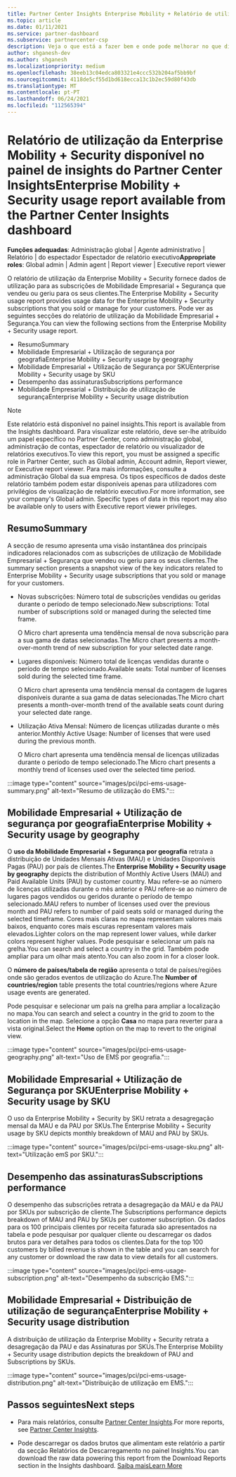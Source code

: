 ```yaml
---
title: Partner Center Insights Enterprise Mobility + Relatório de utilização de segurança
ms.topic: article
ms.date: 01/11/2021
ms.service: partner-dashboard
ms.subservice: partnercenter-csp
description: Veja o que está a fazer bem e onde pode melhorar no que diz respeito ao uso das assinaturas Enterprise Mobility + Security que vende ou gere para os seus clientes.
author: shganesh-dev
ms.author: shganesh
ms.localizationpriority: medium
ms.openlocfilehash: 38eeb13c04edca803321e4ccc532b204af5bb9bf
ms.sourcegitcommit: 4118de5cf55d1bd618ecca13c1b2ec59d80f43db
ms.translationtype: MT
ms.contentlocale: pt-PT
ms.lasthandoff: 06/24/2021
ms.locfileid: "112565394"
---
```

# <a name="enterprise-mobility--security-usage-report-available-from-the-partner-center-insights-dashboard"></a><span data-ttu-id="94e7e-103">Relatório de utilização da Enterprise Mobility + Security disponível no painel de insights do Partner Center Insights</span><span class="sxs-lookup"><span data-stu-id="94e7e-103">Enterprise Mobility + Security usage report available from the Partner Center Insights dashboard</span></span>

<span data-ttu-id="94e7e-104">**Funções adequadas**: Administração global | Agente administrativo | Relatório | do espectador Espectador de relatório executivo</span><span class="sxs-lookup"><span data-stu-id="94e7e-104">**Appropriate roles**: Global admin | Admin agent | Report viewer | Executive report viewer</span></span>

<span data-ttu-id="94e7e-105">O relatório de utilização da Enterprise Mobility + Security fornece dados de utilização para as subscrições de Mobilidade Empresarial + Segurança que vendeu ou geriu para os seus clientes.</span><span class="sxs-lookup"><span data-stu-id="94e7e-105">The Enterprise Mobility + Security usage report provides usage data for the Enterprise Mobility + Security subscriptions that you sold or manage for your customers.</span></span> <span data-ttu-id="94e7e-106">Pode ver as seguintes secções do relatório de utilização da Mobilidade Empresarial + Segurança.</span><span class="sxs-lookup"><span data-stu-id="94e7e-106">You can view the following sections from the Enterprise Mobility + Security usage report.</span></span>

- <span data-ttu-id="94e7e-107">Resumo</span><span class="sxs-lookup"><span data-stu-id="94e7e-107">Summary</span></span>
- <span data-ttu-id="94e7e-108">Mobilidade Empresarial + Utilização de segurança por geografia</span><span class="sxs-lookup"><span data-stu-id="94e7e-108">Enterprise Mobility + Security usage by geography</span></span>
- <span data-ttu-id="94e7e-109">Mobilidade Empresarial + Utilização de Segurança por SKU</span><span class="sxs-lookup"><span data-stu-id="94e7e-109">Enterprise Mobility + Security usage by SKU</span></span>
- <span data-ttu-id="94e7e-110">Desempenho das assinaturas</span><span class="sxs-lookup"><span data-stu-id="94e7e-110">Subscriptions performance</span></span>
- <span data-ttu-id="94e7e-111">Mobilidade Empresarial + Distribuição de utilização de segurança</span><span class="sxs-lookup"><span data-stu-id="94e7e-111">Enterprise Mobility + Security usage distribution</span></span>

 > [!NOTE]
 > <span data-ttu-id="94e7e-112">Este relatório está disponível no painel insights.</span><span class="sxs-lookup"><span data-stu-id="94e7e-112">This report is available from the Insights dashboard.</span></span> <span data-ttu-id="94e7e-113">Para visualizar este relatório, deve ser-lhe atribuído um papel específico no Partner Center, como administração global, administração de contas, espectador de relatório ou visualizador de relatórios executivos.</span><span class="sxs-lookup"><span data-stu-id="94e7e-113">To view this report, you must be assigned a specific role in Partner Center, such as Global admin, Account admin, Report viewer, or Executive report viewer.</span></span> <span data-ttu-id="94e7e-114">Para mais informações, consulte a administração Global da sua empresa. Os tipos específicos de dados deste relatório também podem estar disponíveis apenas para utilizadores com privilégios de visualização de relatório executivo.</span><span class="sxs-lookup"><span data-stu-id="94e7e-114">For more information, see your company's Global admin. Specific types of data in this report may also be available only to users with Executive report viewer privileges.</span></span>

## <a name="summary"></a><span data-ttu-id="94e7e-115">Resumo</span><span class="sxs-lookup"><span data-stu-id="94e7e-115">Summary</span></span>

<span data-ttu-id="94e7e-116">A secção de resumo apresenta uma visão instantânea dos principais indicadores relacionados com as subscrições de utilização de Mobilidade Empresarial + Segurança que vendeu ou geriu para os seus clientes.</span><span class="sxs-lookup"><span data-stu-id="94e7e-116">The summary section presents a snapshot view of the key indicators related to Enterprise Mobility + Security usage subscriptions that you sold or manage for your customers.</span></span> 

- <span data-ttu-id="94e7e-117">Novas subscrições: Número total de subscrições vendidas ou geridas durante o período de tempo selecionado.</span><span class="sxs-lookup"><span data-stu-id="94e7e-117">New subscriptions: Total number of subscriptions sold or managed during the selected time frame.</span></span>

   <span data-ttu-id="94e7e-118">O Micro chart apresenta uma tendência mensal de nova subscrição para a sua gama de datas selecionadas.</span><span class="sxs-lookup"><span data-stu-id="94e7e-118">The Micro chart presents a month-over-month trend of new subscription for your selected date range.</span></span>

- <span data-ttu-id="94e7e-119">Lugares disponíveis: Número total de licenças vendidas durante o período de tempo selecionado.</span><span class="sxs-lookup"><span data-stu-id="94e7e-119">Available seats: Total number of licenses sold during the selected time frame.</span></span>

   <span data-ttu-id="94e7e-120">O Micro chart apresenta uma tendência mensal da contagem de lugares disponíveis durante a sua gama de datas selecionadas.</span><span class="sxs-lookup"><span data-stu-id="94e7e-120">The Micro chart presents a month-over-month trend of the available seats count during your selected date range.</span></span>

- <span data-ttu-id="94e7e-121">Utilização Ativa Mensal: Número de licenças utilizadas durante o mês anterior.</span><span class="sxs-lookup"><span data-stu-id="94e7e-121">Monthly Active Usage: Number of licenses that were used during the previous month.</span></span>

   <span data-ttu-id="94e7e-122">O Micro chart apresenta uma tendência mensal de licenças utilizadas durante o período de tempo selecionado.</span><span class="sxs-lookup"><span data-stu-id="94e7e-122">The Micro chart presents a monthly trend of licenses used over the selected time period.</span></span>

:::image type="content" source="images/pci/pci-ems-usage-summary.png" alt-text="Resumo de utilização do EMS.":::

## <a name="enterprise-mobility--security-usage-by-geography"></a><span data-ttu-id="94e7e-124">Mobilidade Empresarial + Utilização de segurança por geografia</span><span class="sxs-lookup"><span data-stu-id="94e7e-124">Enterprise Mobility + Security usage by geography</span></span>

<span data-ttu-id="94e7e-125">O **uso da Mobilidade Empresarial + Segurança por geografia** retrata a distribuição de Unidades Mensais Ativas (MAU) e Unidades Disponíveis Pagas (PAU) por país de clientes.</span><span class="sxs-lookup"><span data-stu-id="94e7e-125">The **Enterprise Mobility + Security usage by geography** depicts the distribution of Monthly Active Users (MAU) and Paid Available Units (PAU) by customer country.</span></span> <span data-ttu-id="94e7e-126">Mau refere-se ao número de licenças utilizadas durante o mês anterior e PAU refere-se ao número de lugares pagos vendidos ou geridos durante o período de tempo selecionado.</span><span class="sxs-lookup"><span data-stu-id="94e7e-126">MAU refers to number of licenses used over the previous month and PAU refers to number of paid seats sold or managed during the selected timeframe.</span></span> <span data-ttu-id="94e7e-127">Cores mais claras no mapa representam valores mais baixos, enquanto cores mais escuras representam valores mais elevados.</span><span class="sxs-lookup"><span data-stu-id="94e7e-127">Lighter colors on the map represent lower values, while darker colors represent higher values.</span></span> <span data-ttu-id="94e7e-128">Pode pesquisar e selecionar um país na grelha.</span><span class="sxs-lookup"><span data-stu-id="94e7e-128">You can search and select a country in the grid.</span></span> <span data-ttu-id="94e7e-129">Também pode ampliar para um olhar mais atento.</span><span class="sxs-lookup"><span data-stu-id="94e7e-129">You can also zoom in for a closer look.</span></span>

<span data-ttu-id="94e7e-130">O **número de países/tabela de região** apresenta o total de países/regiões onde são gerados eventos de utilização do Azure.</span><span class="sxs-lookup"><span data-stu-id="94e7e-130">The **Number of countries/region** table presents the total countries/regions where Azure usage events are generated.</span></span>

<span data-ttu-id="94e7e-131">Pode pesquisar e selecionar um país na grelha para ampliar a localização no mapa.</span><span class="sxs-lookup"><span data-stu-id="94e7e-131">You can search and select a country in the grid to zoom to the location in the map.</span></span> <span data-ttu-id="94e7e-132">Selecione a opção **Casa** no mapa para reverter para a vista original.</span><span class="sxs-lookup"><span data-stu-id="94e7e-132">Select the **Home** option on the map to revert to the original view.</span></span>

:::image type="content" source="images/pci/pci-ems-usage-geography.png" alt-text="Uso de EMS por geografia.":::

## <a name="enterprise-mobility--security-usage-by-sku"></a><span data-ttu-id="94e7e-134">Mobilidade Empresarial + Utilização de Segurança por SKU</span><span class="sxs-lookup"><span data-stu-id="94e7e-134">Enterprise Mobility + Security usage by SKU</span></span>

<span data-ttu-id="94e7e-135">O uso da Enterprise Mobility + Security by SKU retrata a desagregação mensal da MAU e da PAU por SKUs.</span><span class="sxs-lookup"><span data-stu-id="94e7e-135">The Enterprise Mobility + Security usage by SKU depicts monthly breakdown of MAU and PAU by SKUs.</span></span>

:::image type="content" source="images/pci/pci-ems-usage-sku.png" alt-text="Utilização emS por SKU.":::

## <a name="subscriptions-performance"></a><span data-ttu-id="94e7e-137">Desempenho das assinaturas</span><span class="sxs-lookup"><span data-stu-id="94e7e-137">Subscriptions performance</span></span>

<span data-ttu-id="94e7e-138">O desempenho das subscrições retrata a desagregação da MAU e da PAU por SKUs por subscrição de cliente.</span><span class="sxs-lookup"><span data-stu-id="94e7e-138">The Subscriptions performance depicts breakdown of MAU and PAU by SKUs per customer subscription.</span></span> <span data-ttu-id="94e7e-139">Os dados para os 100 principais clientes por receita faturada são apresentados na tabela e pode pesquisar por qualquer cliente ou descarregar os dados brutos para ver detalhes para todos os clientes.</span><span class="sxs-lookup"><span data-stu-id="94e7e-139">Data for the top 100 customers by billed revenue is shown in the table and you can search for any customer or download the raw data to view details for all customers.</span></span>

:::image type="content" source="images/pci/pci-ems-usage-subscription.png" alt-text="Desempenho da subscrição EMS.":::

## <a name="enterprise-mobility--security-usage-distribution"></a><span data-ttu-id="94e7e-141">Mobilidade Empresarial + Distribuição de utilização de segurança</span><span class="sxs-lookup"><span data-stu-id="94e7e-141">Enterprise Mobility + Security usage distribution</span></span>

<span data-ttu-id="94e7e-142">A distribuição de utilização da Enterprise Mobility + Security retrata a desagregação da PAU e das Assinaturas por SKUs.</span><span class="sxs-lookup"><span data-stu-id="94e7e-142">The Enterprise Mobility + Security usage distribution depicts the breakdown of PAU and Subscriptions by SKUs.</span></span>

:::image type="content" source="images/pci/pci-ems-usage-distribution.png" alt-text="Distribuição de utilização em EMS.":::

## <a name="next-steps"></a><span data-ttu-id="94e7e-144">Passos seguintes</span><span class="sxs-lookup"><span data-stu-id="94e7e-144">Next steps</span></span>

- <span data-ttu-id="94e7e-145">Para mais relatórios, consulte [Partner Center Insights](partner-center-insights.md).</span><span class="sxs-lookup"><span data-stu-id="94e7e-145">For more reports, see [Partner Center Insights](partner-center-insights.md).</span></span>

- <span data-ttu-id="94e7e-146">Pode descarregar os dados brutos que alimentam este relatório a partir da secção Relatórios de Descarregamento no painel Insights.</span><span class="sxs-lookup"><span data-stu-id="94e7e-146">You can download the raw data powering this report from the Download Reports section in the Insights dashboard.</span></span> [<span data-ttu-id="94e7e-147">Saiba mais</span><span class="sxs-lookup"><span data-stu-id="94e7e-147">Learn More</span></span>](pci-download-reports.md) 
